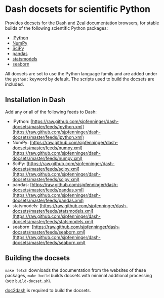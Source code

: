 # Dash docsets for scientific Python

Provides docsets for the [Dash](http://kapeli.com/dash) and [Zeal](http://zealdocs.org/) documentation browsers, for stable builds of the following scientific Python packages:

* [IPython](http://ipython.org/ipython-doc/stable/)
* [NumPy](http://docs.scipy.org/doc/numpy/)
* [SciPy](http://docs.scipy.org/doc/scipy/reference/)
* [pandas](http://pandas.pydata.org/pandas-docs/stable/)
* [statsmodels](http://statsmodels.sourceforge.net/stable/)
* [seaborn](http://stanford.edu/~mwaskom/software/seaborn/)

All docsets are set to use the Python language family and are added under the `python:` keyword by default. The scripts used to build the docsets are included.

## Installation in Dash

Add any or all of the following feeds to Dash:

* IPython: [https://raw.github.com/sjpfenninger/dash-docsets/master/feeds/ipython.xml](https://raw.github.com/sjpfenninger/dash-docsets/master/feeds/ipython.xml)
* NumPy: [https://raw.github.com/sjpfenninger/dash-docsets/master/feeds/numpy.xml](https://raw.github.com/sjpfenninger/dash-docsets/master/feeds/numpy.xml)
* SciPy: [https://raw.github.com/sjpfenninger/dash-docsets/master/feeds/scipy.xml](https://raw.github.com/sjpfenninger/dash-docsets/master/feeds/scipy.xml)
* pandas: [https://raw.github.com/sjpfenninger/dash-docsets/master/feeds/pandas.xml](https://raw.github.com/sjpfenninger/dash-docsets/master/feeds/pandas.xml)
* statsmodels: [https://raw.github.com/sjpfenninger/dash-docsets/master/feeds/statsmodels.xml](https://raw.github.com/sjpfenninger/dash-docsets/master/feeds/statsmodels.xml)
* seaborn: [https://raw.github.com/sjpfenninger/dash-docsets/master/feeds/seaborn.xml](https://raw.github.com/sjpfenninger/dash-docsets/master/feeds/seaborn.xml)

## Building the docsets

`make fetch` downloads the documentation from the websites of these packages, `make build` builds docsets with minimal additional processing (see `build-docset.sh`).

[doc2dash](https://github.com/hynek/doc2dash) is required to build the docsets.
